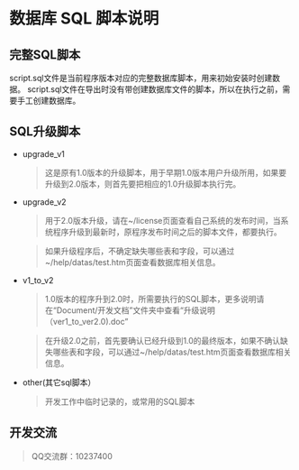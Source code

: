 ﻿# 数据库 SQL 脚本说明


## 完整SQL脚本
script.sql文件是当前程序版本对应的完整数据库脚本，用来初始安装时创建数据。
script.sql文件在导出时没有带创建数据库文件的脚本，所以在执行之前，需要手工创建数据库。

## SQL升级脚本
* upgrade_v1
   > 这是原有1.0版本的升级脚本，用于早期1.0版本用户升级所用，如果要升级到2.0版本，则首先要把相应的1.0升级脚本执行完。  

* upgrade_v2
   > 用于2.0版本升级，请在~/license页面查看自己系统的发布时间，当系统程序升级到最新时，原程序发布时间之后的脚本文件，都要执行。

   > 如果升级程序后，不确定缺失哪些表和字段，可以通过~/help/datas/test.htm页面查看数据库相关信息。

* v1_to_v2
   > 1.0版本的程序升到2.0时，所需要执行的SQL脚本，更多说明请在“Document/开发文档”文件夹中查看“升级说明（ver1_to_ver2.0).doc”

   > 在升级2.0之前，首先要确认已经升级到1.0的最终版本，如果不确认缺失哪些表和字段，可以通过~/help/datas/test.htm页面查看数据库相关信息。
   
* other(其它sql脚本）
   > 开发工作中临时记录的，或常用的SQL脚本


## 开发交流
>QQ交流群：10237400
